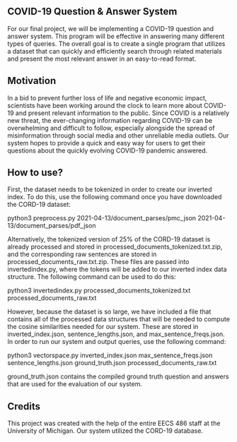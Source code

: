## COVID-19 Question & Answer System
For our final project, we will be implementing a COVID-19 question and answer system. This program will be effective in answering many different types of queries. The overall goal is to create a single program that utilizes a dataset that can quickly and efficiently search through related materials and present the most relevant answer in an easy-to-read format. 

## Motivation
In a bid to prevent further loss of life and negative economic impact, scientists have been working around the clock to learn more about COVID-19 and present relevant information to the public. Since COVID is a relatively new threat, the ever-changing information regarding COVID-19 can be overwhelming and difficult to follow, especially alongside the spread of misinformation through social media and other unreliable media outlets. Our system hopes to provide a quick and easy way for users to get their questions about the quickly evolving COVID-19 pandemic answered. 

## How to use?
First, the dataset needs to be tokenized in order to create our inverted index. To do this, use the following command once you have downloaded the CORD-19 dataset:

python3 preprocess.py 2021-04-13/document_parses/pmc_json 2021-04-13/document_parses/pdf_json

Alternatively, the tokenized version of 25% of the CORD-19 dataset is already processed and stored in processed_documents_tokenized.txt.zip, and the corresponding raw sentences  are stored in processed_documents_raw.txt.zip. These files are passed into invertedindex.py, where the tokens will be added to our inverted index data structure. The following command can be used to do this:

python3 invertedindex.py processed_documents_tokenized.txt processed_documents_raw.txt

However, because the dataset is so large, we have included a file that contains all of the processed data structures that will be needed to compute the cosine similarities needed for our system. These are stored in inverted_index.json, sentence_lengths.json, and max_sentence_freqs.json. 
In order to run our system and output queries, use the following command:

python3 vectorspace.py inverted_index.json max_sentence_freqs.json sentence_lengths.json ground_truth.json processed_documents_raw.txt

ground_truth.json contains the compiled ground truth question and answers that are used for the evaluation of our system. 

## Credits
This project was created with the help of the entire EECS 486 staff at the University of Michigan. Our system utilized the CORD-19 database.

